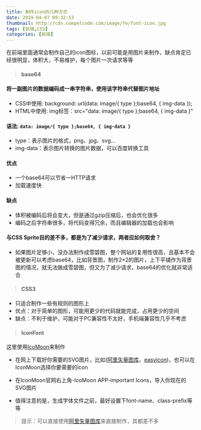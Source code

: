 ```yaml
---
title: 制作icon的几种方式
date: 2019-04-07 09:32:53
thumbnail: http://cdn.compelcode.com/image/fe/font-icon.jpg
tags: [前端,CSS]
categories: [前端]
---
```

在前端里面通常会制作自己的icon图标，以前可能是用图片来制作，缺点肯定已经很明显，体积大，不易维护，每个图片一次请求等等

>#### base64

#### 将一副图片的数据编码成一串字符串，使用该字符串代替图片地址
- CSS中使用: background: url(data: image/{ type };base64, { img-data });
- HTML中使用: img标签：src="data: image/{ type };base64, { img-data }"

#### 语法: ``` data: image/{ type };base64, { img-data } ```
- type：表示图片的格式，png、jpg、svg...
- img-data：表示图片转换的图片数据，可以百度转换工具

#### 优点
- 一个base64可以节省一HTTP请求
- 加载速度快

#### 缺点
- 体积被编码后将会变大，但是通过gzip压缩后，也会优化很多
- 编码之后字符串很多，将代码变得冗余，而且编辑器的加载也会影响

#### 与CSS Sprite目的差不多，都是为了减少请求，两者应如何取舍？

- 如果图片足够小，没办法制作成雪碧图，整个网站的复用性很高，且基本不会被更新可以考虑base64，比如背景图，制作2*2的图片，上下平铺作为背景图的情况，就无法做成雪碧图，但又为了减少请求，base64的优化就非常适合


> #### CSS3

  - 只适合制作一些有规则的图形上
  - 优点：对于简单的图形，可能用更少的代码就能完成，占用更少的空间
  - 缺点：不利于维护，可能对于PC兼容性不太好，手机端兼容性几乎不考虑

> #### IconFont
  这里使用[IcoMoon](https://icomoon.io/)来制作
  
  - 在网上下载好你需要的SVG图片，比如([阿里矢量图库](http://www.iconfont.cn)、[easyicon](http://www.easyicon.net/))，也可以在IconMoon选择你要需要的icon

  - 在IconMoon官网右上角-IcoMoon APP-important Icons，导入你现在的SVG图片

  - 值得注意的是，生成字体文件之前，最好设置下font-name、class-prefix等等
> 提示：可以直接使用[阿里矢量图库](http://www.iconfont.cn)来直接制作，其都差不多
